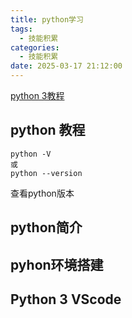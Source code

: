 ```yaml
---
title: python学习
tags:
  - 技能积累
categories:
  - 技能积累
date: 2025-03-17 21:12:00
---
```


 [python 3教程](https://www.runoob.com/python3/python3-tutorial.html)

## python 教程

```shell
python -V
或
python --version
```

查看python版本

## python简介

## pyhon环境搭建

## Python 3 VScode

